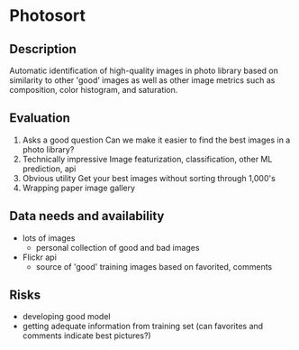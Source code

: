 # Photosort

## Description

Automatic identification of high-quality images in photo library based on similarity to other 'good' images as well as other image metrics such as composition, color histogram, and saturation.


## Evaluation

1. Asks a good question
	Can we make it easier to find the best images in a photo library?
2. Technically impressive
	Image featurization, classification, other ML prediction, api
3. Obvious utility
	Get your best images without sorting through 1,000's
4. Wrapping paper
	image gallery


## Data needs and availability

* lots of images
	* personal collection of good and bad images
* Flickr api
	* source of 'good' training images based on favorited, comments

## Risks

* developing good model
* getting adequate information from training set (can favorites and comments indicate best pictures?)